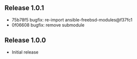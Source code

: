## Release 1.0.1

* 75b78f5 bugfix: re-import ansible-freebsd-modules@f37fc1
* 0f06608 bugfix: remove submodule

## Release 1.0.0

* Initial release

